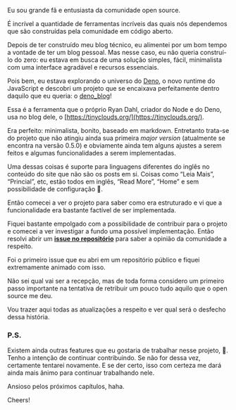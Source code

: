 Eu sou grande fã e entusiasta da comunidade open source.

É incrível a quantidade de ferramentas incríveis das quais nós dependemos que são construídas pela comunidade em código aberto.

Depois de ter construído meu blog técnico, eu alimentei por um bom tempo a vontade de ter um blog pessoal. Mas nesse caso, eu não queria construí-lo do zero: eu estava em busca de uma solução simples, fácil, minimalista com uma interface agradável e recursos essenciais.

Pois bem, eu estava explorando o universo do [Deno](https://deno.land/), o novo runtime do JavaScript e descobri um projeto que se encaixava perfeitamente dentro daquilo que eu queria: o [deno_blog](https://github.com/denoland/deno_blog)!

Essa é a ferramenta que o próprio Ryan Dahl, criador do Node e do Deno, usa no blog dele, o [https://tinyclouds.org/](https://tinyclouds.org/).

Era perfeito: minimalista, bonito, baseado em markdown. Entretanto trata-se do projeto que não atingiu ainda sua primeira _major version_ (atualmente se encontra na versão 0.5.0) e obviamente ainda tem alguns ajustes a serem feitos e algumas funcionalidades a serem implementadas.

Uma dessas coisas é suporte para linguagens diferentes do inglês no conteúdo do site que não são os posts em si. Coisas como “Leia Mais”, “Princial”, etc, estão todos em inglês, “Read More”, “Home” e sem possibilidade de configuração 🥲.

Então comecei a ver o projeto para saber como era estruturado e vi que a funcionalidade era bastante factível de ser implementada.

Fiquei bastante empolgado com a possibilidade de contribuir para o projeto e comecei a ver investigar a fundo uma possível implementação. Então resolvi abrir um **[issue no repositório](https://github.com/denoland/deno_blog/issues/103)** para saber a opinião da comunidade a respeito.

Foi o primeiro issue que eu abri em um repositório público e fiquei extremamente animado com isso.

Não sei qual vai ser a recepção, mas de toda forma considero um primeiro passo importante na tentativa de retribuir um pouco tudo aquilo que o open source me deu.

Vou trazer aqui todas as atualizações a respeito e ver qual será o desfecho dessa história.

### P.S.

Existem ainda outras features que eu gostaria de trabalhar nesse projeto, 🤩. Tenho a intenção de continuar contribuindo. Se não for dessa vez, certamente tentarei novamente. E se der certo, isso com certeza me dará ainda mais ânimo para continuar trabalhando nele.

Ansioso pelos próximos capítulos, haha.

Cheers!
